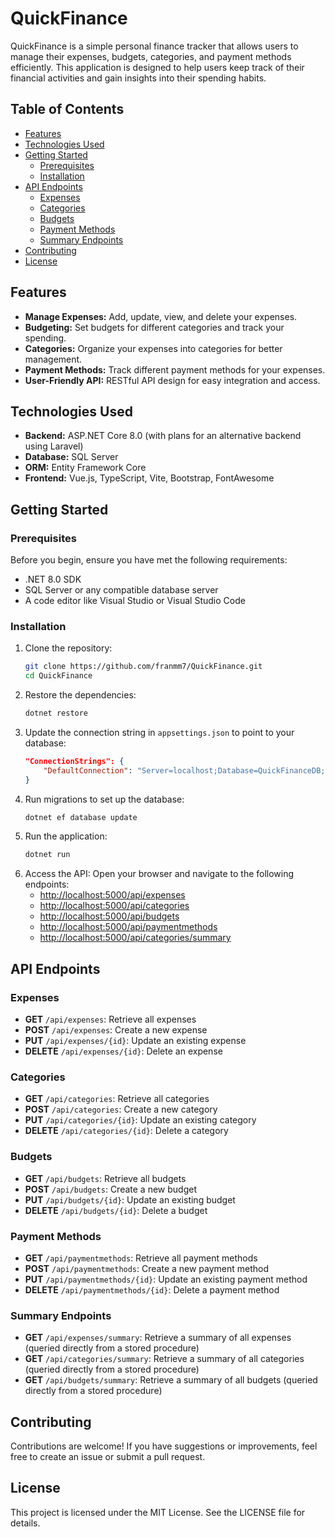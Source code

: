# QuickFinance

QuickFinance is a simple personal finance tracker that allows users to manage their expenses, budgets, categories, and payment methods efficiently. This application is designed to help users keep track of their financial activities and gain insights into their spending habits.

## Table of Contents
- [Features](#features)
- [Technologies Used](#technologies-used)
- [Getting Started](#getting-started)
  - [Prerequisites](#prerequisites)
  - [Installation](#installation)
- [API Endpoints](#api-endpoints)
  - [Expenses](#expenses)
  - [Categories](#categories)
  - [Budgets](#budgets)
  - [Payment Methods](#payment-methods)
  - [Summary Endpoints](#summary-endpoints)
- [Contributing](#contributing)
- [License](#license)

## Features
- **Manage Expenses:** Add, update, view, and delete your expenses.
- **Budgeting:** Set budgets for different categories and track your spending.
- **Categories:** Organize your expenses into categories for better management.
- **Payment Methods:** Track different payment methods for your expenses.
- **User-Friendly API:** RESTful API design for easy integration and access.

## Technologies Used
- **Backend:** ASP.NET Core 8.0 (with plans for an alternative backend using Laravel)
- **Database:** SQL Server
- **ORM:** Entity Framework Core
- **Frontend:** Vue.js, TypeScript, Vite, Bootstrap, FontAwesome

## Getting Started

### Prerequisites
Before you begin, ensure you have met the following requirements:
- .NET 8.0 SDK
- SQL Server or any compatible database server
- A code editor like Visual Studio or Visual Studio Code

### Installation
1. Clone the repository:
   ```bash
   git clone https://github.com/franmm7/QuickFinance.git
   cd QuickFinance
   ```
2. Restore the dependencies:
   ```bash
   dotnet restore
   ```
3. Update the connection string in `appsettings.json` to point to your database:
   ```json
   "ConnectionStrings": {
       "DefaultConnection": "Server=localhost;Database=QuickFinanceDB;Trusted_Connection=True;TrustServerCertificate=True;MultipleActiveResultSets=true"
   }
   ```
4. Run migrations to set up the database:
   ```bash
   dotnet ef database update
   ```
5. Run the application:
   ```bash
   dotnet run
   ```
6. Access the API: Open your browser and navigate to the following endpoints:
   - [http://localhost:5000/api/expenses](http://localhost:5000/api/expenses)
   - [http://localhost:5000/api/categories](http://localhost:5000/api/categories)
   - [http://localhost:5000/api/budgets](http://localhost:5000/api/budgets)
   - [http://localhost:5000/api/paymentmethods](http://localhost:5000/api/paymentmethods)
   - [http://localhost:5000/api/categories/summary](http://localhost:5000/api/categories/summary)

## API Endpoints

### Expenses
- **GET** `/api/expenses`: Retrieve all expenses
- **POST** `/api/expenses`: Create a new expense
- **PUT** `/api/expenses/{id}`: Update an existing expense
- **DELETE** `/api/expenses/{id}`: Delete an expense

### Categories
- **GET** `/api/categories`: Retrieve all categories
- **POST** `/api/categories`: Create a new category
- **PUT** `/api/categories/{id}`: Update an existing category
- **DELETE** `/api/categories/{id}`: Delete a category

### Budgets
- **GET** `/api/budgets`: Retrieve all budgets
- **POST** `/api/budgets`: Create a new budget
- **PUT** `/api/budgets/{id}`: Update an existing budget
- **DELETE** `/api/budgets/{id}`: Delete a budget

### Payment Methods
- **GET** `/api/paymentmethods`: Retrieve all payment methods
- **POST** `/api/paymentmethods`: Create a new payment method
- **PUT** `/api/paymentmethods/{id}`: Update an existing payment method
- **DELETE** `/api/paymentmethods/{id}`: Delete a payment method

### Summary Endpoints
- **GET** `/api/expenses/summary`: Retrieve a summary of all expenses (queried directly from a stored procedure)
- **GET** `/api/categories/summary`: Retrieve a summary of all categories (queried directly from a stored procedure)
- **GET** `/api/budgets/summary`: Retrieve a summary of all budgets (queried directly from a stored procedure)

## Contributing
Contributions are welcome! If you have suggestions or improvements, feel free to create an issue or submit a pull request.

## License
This project is licensed under the MIT License. See the LICENSE file for details.
